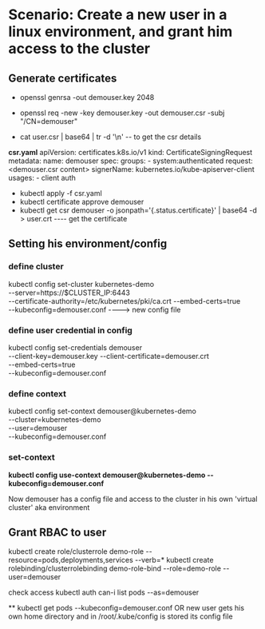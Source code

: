 # Scenario: Create a new user in a linux environment, and grant him access to the cluster

## Generate certificates

- openssl genrsa -out demouser.key 2048
- openssl req -new -key demouser.key -out demouser.csr -subj "/CN=demouser"

- cat user.csr | base64 | tr -d '\n' -- to get the csr details

**csr.yaml**
apiVersion: certificates.k8s.io/v1
kind: CertificateSigningRequest
metadata:
	name: demouser
spec:
	groups:
         - system:authenticated
         request: <demouser.csr content>
         signerName: kubernetes.io/kube-apiserver-client
         usages:
         - client auth
         
         
 - kubectl apply -f csr.yaml
 - kubectl certificate approve demouser
 - kubectl get csr demouser -o jsonpath='{.status.certificate}' | base64 -d > user.crt ---- get the certificate

## Setting his environment/config

### define cluster
kubectl config set-cluster kubernetes-demo \
 --server=https://$CLUSTER_IP:6443 \
 --certificate-authority=/etc/kubernetes/pki/ca.crt
 --embed-certs=true \
 --kubeconfig=demouser.conf ----> new config file
 
 ### define user credential in config
 kubectl config set-credentials demouser \
 --client-key=demouser.key
 --client-certificate=demouser.crt \
 --embed-certs=true \
 --kubeconfig=demouser.conf
 
 ### define context
 kubectl config set-context demouser@kubernetes-demo \
 --cluster=kubernetes-demo \
 --user=demouser \
 --kubeconfig=demouser.conf
 
### set-context
**kubectl config use-context demouser@kubernetes-demo --kubeconfig=demouser.conf**

Now demouser has a config file and access to the cluster in his own 'virtual cluster' aka environment

## Grant RBAC to user

kubectl create role/clusterrole demo-role --resource=pods,deployments,services --verb=*
kubectl create rolebinding/clusterrolebinding demo-role-bind --role=demo-role --user=demouser

check access
kubectl auth can-i list pods --as=demouser

**
kubectl get pods --kubeconfig=demouser.conf 
OR new user gets his own home directory and in /root/.kube/config is stored its config file
